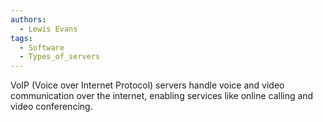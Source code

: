 ```yaml
---
authors: 
  - Lewis Evans
tags:
  - Software
  - Types_of_servers
---
```

VoIP (Voice over Internet Protocol) servers handle voice and video communication over the internet, enabling services like online calling and video conferencing.